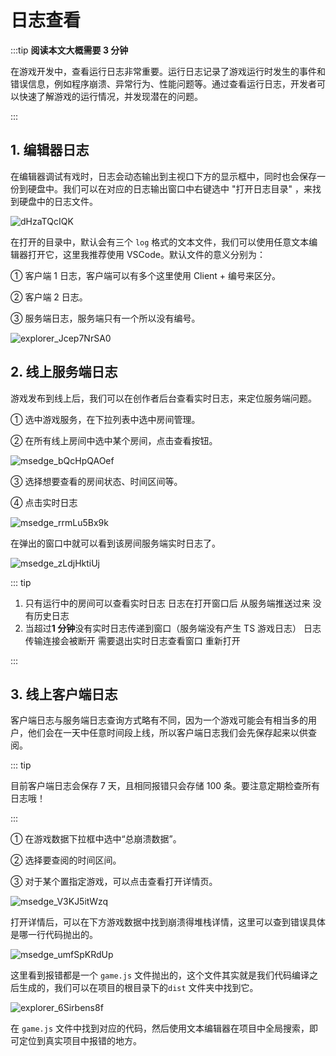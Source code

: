 # 日志查看

:::tip **阅读本文大概需要 3 分钟**

在游戏开发中，查看运行日志非常重要。运行日志记录了游戏运行时发生的事件和错误信息，例如程序崩溃、异常行为、性能问题等。通过查看运行日志，开发者可以快速了解游戏的运行情况，并发现潜在的问题。

:::

## 1. 编辑器日志

在编辑器调试有戏时，日志会动态输出到主视口下方的显示框中，同时也会保存一份到硬盘中。我们可以在对应的日志输出窗口中右键选中 "打开日志目录" ，来找到硬盘中的日志文件。

![dHzaTQcIQK](https://arkimg.ark.online/dHzaTQcIQK.webp)

在打开的目录中，默认会有三个 `log` 格式的文本文件，我们可以使用任意文本编辑器打开它，这里我推荐使用 VSCode。默认文件的意义分别为：

① 客户端 1 日志，客户端可以有多个这里使用 Client + 编号来区分。

② 客户端 2 日志。

③ 服务端日志，服务端只有一个所以没有编号。

![explorer_Jcep7NrSA0](https://arkimg.ark.online/explorer_Jcep7NrSA0.webp)

## 2. 线上服务端日志

游戏发布到线上后，我们可以在创作者后台查看实时日志，来定位服务端问题。

① 选中游戏服务，在下拉列表中选中房间管理。

② 在所有线上房间中选中某个房间，点击查看按钮。

![msedge_bQcHpQAOef](https://arkimg.ark.online/msedge_bQcHpQAOef.webp)

③ 选择想要查看的房间状态、时间区间等。

④ 点击实时日志

![msedge_rrmLu5Bx9k](https://arkimg.ark.online/msedge_rrmLu5Bx9k.webp)

在弹出的窗口中就可以看到该房间服务端实时日志了。

![msedge_zLdjHktiUj](https://arkimg.ark.online/msedge_zLdjHktiUj.webp)

::: tip

1. 只有运行中的房间可以查看实时日志 日志在打开窗口后 从服务端推送过来 没有历史日志
2. 当超过**1 分钟**没有实时日志传递到窗口（服务端没有产生 TS 游戏日志） 日志传输连接会被断开 需要退出实时日志查看窗口 重新打开

:::

## 3. 线上客户端日志

客户端日志与服务端日志查询方式略有不同，因为一个游戏可能会有相当多的用户，他们会在一天中任意时间段上线，所以客户端日志我们会先保存起来以供查阅。

::: tip

目前客户端日志会保存 7 天，且相同报错只会存储 100 条。要注意定期检查所有日志哦！

:::

① 在游戏数据下拉框中选中“总崩溃数据”。

② 选择要查阅的时间区间。

③ 对于某个置指定游戏，可以点击查看打开详情页。

![msedge_V3KJ5itWzq](https://arkimg.ark.online/msedge_V3KJ5itWzq.webp)

打开详情后，可以在下方游戏数据中找到崩溃得堆栈详情，这里可以查到错误具体是哪一行代码抛出的。

![msedge_umfSpKRdUp](https://arkimg.ark.online/msedge_umfSpKRdUp.webp)

这里看到报错都是一个 `game.js` 文件抛出的，这个文件其实就是我们代码编译之后生成的，我们可以在项目的根目录下的`dist` 文件夹中找到它。

![explorer_6Sirbens8f](https://arkimg.ark.online/explorer_6Sirbens8f.webp)

在  `game.js` 文件中找到对应的代码，然后使用文本编辑器在项目中全局搜索，即可定位到真实项目中报错的地方。
